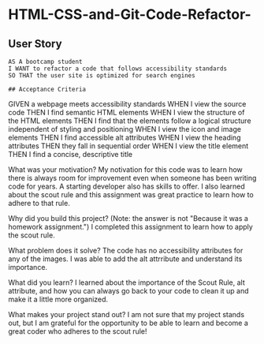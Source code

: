 # HTML-CSS-and-Git-Code-Refactor-
## User Story

```
AS A bootcamp student
I WANT to refactor a code that follows accessibility standards
SO THAT the user site is optimized for search engines

## Acceptance Criteria

```
GIVEN a webpage meets accessibility standards
WHEN I view the source code
THEN I find semantic HTML elements
WHEN I view the structure of the HTML elements
THEN I find that the elements follow a logical structure independent of styling and positioning
WHEN I view the icon and image elements
THEN I find accessible alt attributes
WHEN I view the heading attributes
THEN they fall in sequential order
WHEN I view the title element
THEN I find a concise, descriptive title


What was your motivation? My notivation for this code was to learn how there is always room for improvement even when someone has been writing code for years. A starting developer also has skills to offer. I also learned about the scout rule and this assignment was great practice to learn how to adhere to that rule.

Why did you build this project? (Note: the answer is not "Because it was a homework assignment.") I completed this assignment to learn how to apply the scout rule.

What problem does it solve? The code has no accessibility attributes for any of the images. I was able to add the alt attrribute and understand its importance.

What did you learn? I learned about the importance of the Scout Rule, alt attribute, and how you can always go back to your code to clean it up and make it a little more organized.

What makes your project stand out? I am not sure that my project stands out, but I am grateful for the opportunity to be able to learn and become a great coder who adheres to the scout rule!